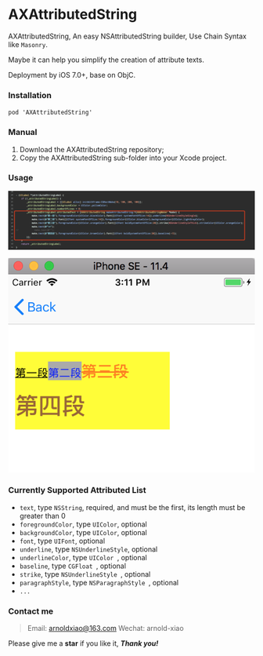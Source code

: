 # AXAttributedString
AXAttributedString, An easy NSAttributedString builder, Use Chain Syntax like ```Masonry```.

Maybe it can help you simplify the creation of attribute texts.

Deployment by iOS 7.0+, base on ObjC.

### Installation
```
pod 'AXAttributedString'
```

### Manual
1. Download the AXAttributedString repository;
2. Copy the AXAttributedString sub-folder into your Xcode project.

### Usage
![code](https://github.com/arnoldxiao/AXAttributedString/blob/master/code_usage.png?raw=true)

![ui](https://github.com/arnoldxiao/AXAttributedString/blob/master/code_ui.png?raw=true)

### Currently Supported Attributed List
* ```text```, type ```NSString```, required, and must be the first, its length must be greater than 0
* ```foregroundColor```, type ```UIColor```, optional
* ```backgroundColor```, type ```UIColor```, optional
* ```font```, type ```UIFont```, optional
* ```underline```, type ```NSUnderlineStyle```, optional
* ```underlineColor```, type ```UIColor ```, optional
* ```baseline```, type ```CGFloat ```, optional
* ```strike```, type ```NSUnderlineStyle ```, optional
* ```paragraphStyle```, type ```NSParagraphStyle ```, optional
* ```...```

### Contact me
> Email: <arnoldxiao@163.com>
> Wechat: arnold-xiao

Please give me a **star** if you like it, ***Thank you!***

